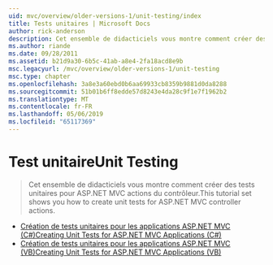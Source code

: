 ```yaml
---
uid: mvc/overview/older-versions-1/unit-testing/index
title: Tests unitaires | Microsoft Docs
author: rick-anderson
description: Cet ensemble de didacticiels vous montre comment créer des tests unitaires pour ASP.NET MVC actions du contrôleur.
ms.author: riande
ms.date: 09/28/2011
ms.assetid: b21d9a30-6b5c-41ab-a8e4-2fa18acd8e9b
msc.legacyurl: /mvc/overview/older-versions-1/unit-testing
msc.type: chapter
ms.openlocfilehash: 3a8e3a60ebd0b6aa69933cb8359b9881d0da8288
ms.sourcegitcommit: 51b01b6ff8edde57d8243e4da28c9f1e7f1962b2
ms.translationtype: MT
ms.contentlocale: fr-FR
ms.lasthandoff: 05/06/2019
ms.locfileid: "65117369"
---
```

# <a name="unit-testing"></a><span data-ttu-id="cbbbe-103">Test unitaire</span><span class="sxs-lookup"><span data-stu-id="cbbbe-103">Unit Testing</span></span>

> <span data-ttu-id="cbbbe-104">Cet ensemble de didacticiels vous montre comment créer des tests unitaires pour ASP.NET MVC actions du contrôleur.</span><span class="sxs-lookup"><span data-stu-id="cbbbe-104">This tutorial set shows you how to create unit tests for ASP.NET MVC controller actions.</span></span>

- [<span data-ttu-id="cbbbe-105">Création de tests unitaires pour les applications ASP.NET MVC (C#)</span><span class="sxs-lookup"><span data-stu-id="cbbbe-105">Creating Unit Tests for ASP.NET MVC Applications (C#)</span></span>](creating-unit-tests-for-asp-net-mvc-applications-cs.md)
- [<span data-ttu-id="cbbbe-106">Création de tests unitaires pour les applications ASP.NET MVC (VB)</span><span class="sxs-lookup"><span data-stu-id="cbbbe-106">Creating Unit Tests for ASP.NET MVC Applications (VB)</span></span>](creating-unit-tests-for-asp-net-mvc-applications-vb.md)
